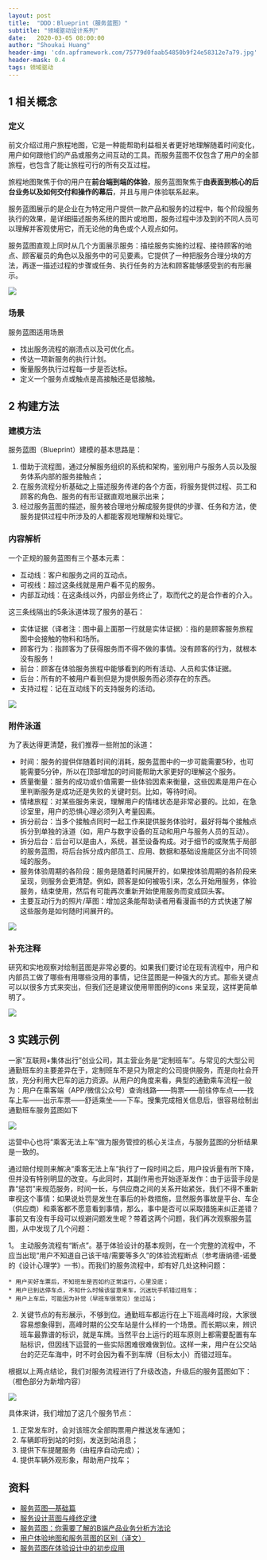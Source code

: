 ```yaml
---
layout: post
title:  "DDD：Blueprint（服务蓝图）"
subtitle: "领域驱动设计系列"
date:   2020-03-05 08:00:00
author: "Shoukai Huang"
header-img: 'cdn.apframework.com/75779d0faab54850b9f24e58312e7a79.jpg'
header-mask: 0.4
tags: 领域驱动
---
```


## 1 相关概念

### 定义

前文介绍过用户旅程地图，它是一种能帮助利益相关者更好地理解随着时间变化，用户如何跟他们的产品或服务之间互动的工具。而服务蓝图不仅包含了用户的全部旅程，也包含了能让旅程可行的所有交互过程。

旅程地图聚焦于你的用户在**前台端到端的体验**，服务蓝图聚焦于**由表面到核心的后台业务以及如何交付和操作的幕后**，并且与用户体验联系起来。

服务蓝图展示的是企业在为特定用户提供一款产品和服务的过程中，每个阶段服务执行的效果，是详细描述服务系统的图片或地图，服务过程中涉及到的不同人员可以理解并客观使用它，而无论他的角色或个人观点如何。

服务蓝图直观上同时从几个方面展示服务：描绘服务实施的过程、接待顾客的地点、顾客雇员的角色以及服务中的可见要素。它提供了一种把服务合理分块的方法，再逐一描述过程的步骤或任务、执行任务的方法和顾客能够感受到的有形展示。

![](http://cdn.apframework.com/9b77e3ffe9db5db547dfb1447c08dbcb.jpg)

### 场景

服务蓝图适用场景

* 找出服务流程的崩溃点以及可优化点。
* 传达一项新服务的执行计划。
* 衡量服务执行过程每一步是否达标。
* 定义一个服务点或触点是高接触还是低接触。


## 2 构建方法

### 建模方法

服务蓝图（Blueprint）建模的基本思路是：

1. 借助于流程图，通过分解服务组织的系统和架构，鉴别用户与服务人员以及服务体系内部的服务接触点；
2. 在服务流程分析基础之上描述服务传递的各个方面，将服务提供过程、员工和顾客的角色、服务的有形证据直观地展示出来；
3. 经过服务蓝图的描述，服务被合理地分解成服务提供的步骤、任务和方法，使服务提供过程中所涉及的人都能客观地理解和处理它。


### 内容解析

一个正规的服务蓝图有三个基本元素：

* 互动线：客户和服务之间的互动点。
* 可视线：超过这条线就是用户看不见的服务。
* 内部互动线：在这条线以外，内部业务终止了，取而代之的是合作者的介入。

这三条线隔出的5条泳道体现了服务的基石：

* 实体证据（译者注：图中最上面那一行就是实体证据）：指的是顾客服务旅程图中会接触的物料和场所。
* 顾客行为：指顾客为了获得服务而不得不做的事情。没有顾客的行为，就根本没有服务！
* 前台：顾客在体验服务旅程中能够看到的所有活动、人员和实体证据。
* 后台：所有的不被用户看到但是为提供服务而必须存在的东西。
* 支持过程：记在互动线下的支持服务的活动。

![](http://cdn.apframework.com/d6bce2893b44450255a68332d8e954fc.jpg)

### 附件泳道

为了表达得更清楚，我们推荐一些附加的泳道：

* 时间：服务的提供伴随着时间的消耗，服务蓝图中的一步可能需要5秒，也可能需要5分钟，所以在顶部增加的时间能帮助大家更好的理解这个服务。
* 质量衡量：服务的成功或价值需要一些体验因素来衡量，这些因素是用户在心里判断服务是成功还是失败的关键时刻。比如，等待时间。
* 情绪旅程：对某些服务来说，理解用户的情绪状态是非常必要的。比如，在急诊室里，用户的恐惧心理必须列入考量因素。
* 拆分前台：当多个接触点同时一起工作来提供服务体验时，最好将每个接触点拆分到单独的泳道（如，用户与数字设备的互动和用户与服务人员的互动）。
* 拆分后台：后台可以是由人，系统，甚至设备构成。对于细节的或聚焦于局部的服务蓝图，将后台拆分成内部员工、应用、数据和基础设施能区分出不同领域的服务。
* 服务体验周期的各阶段：服务是随着时间展开的，如果按体验周期的各阶段来呈现，则服务会更清楚。例如，顾客是如何被吸引来，怎么开始用服务，体验服务，结束使用，然后有可能再次重新开始使用服务而变成回头客。
* 主要互动行为的照片/草图：增加这条能帮助读者用看漫画书的方式快速了解这些服务是如何随时间展开的。

![](http://cdn.apframework.com/2b7839efdc4c4cb2ea6b1d17700211d2.jpg)

### 补充注释

研究和实地观察对绘制蓝图是非常必要的。如果我们要讨论在现有流程中，用户和内部员工做了哪些有用哪些没用的事情，记住蓝图是一种强大的方式。那些关键点可以以很多方式来突出，但我们还是建议使用带图例的icons 来呈现，这样更简单明了。

![](http://cdn.apframework.com/4df113bfedb0cff8ddd2c18a2c862c75.jpg)


## 3 实践示例

一家“互联网+集体出行”创业公司，其主营业务是“定制班车”。与常见的大型公司通勤班车的主要差异在于，定制班车不是只为限定的公司提供服务，而是向社会开放，充分利用大巴车的运力资源。从用户的角度来看，典型的通勤乘车流程一般为：用户在乘客端（APP/微信公众号）查询线路——购票——前往停车点——找车上车——出示车票——舒适乘坐——下车。搜集完成相关信息后，很容易绘制出通勤班车服务蓝图如下

![](http://cdn.apframework.com/46fce41f076f9a24668872b42dfb17fa.jpg)

运营中心也将“乘客无法上车”做为服务管控的核心关注点，与服务蓝图的分析结果是一致的。

通过赔付规则来解决“乘客无法上车”执行了一段时间之后，用户投诉量有所下降，但并没有特别明显的改变。与此同时，其副作用也开始逐渐发作：由于运营手段是靠“惩罚”来规范服务，时间一长，与供应商之间的关系开始紧张，我们不得不重新审视这个事情：如果说处罚是发生在事后的补救措施，显然服务事故是平台、车企（供应商）和乘客都不愿意看到事情，那么，事中是否可以采取措施来纠正差错？事前又有没有手段可以规避问题发生呢？带着这两个问题，我们再次观察服务蓝图，从中发现了几个问题：

1。 主动服务流程有“断点”。基于体验设计的基本规则，在一个完整的流程中，不应当出现“用户不知道自己该干啥/需要等多久”的体验流程断点（参考唐纳德-诺曼的《设计心理学》一书）。而我们的服务流程中，却有好几处这种问题：

	* 用户买好车票后，不知班车是否如约正常运行，心里没底；
	* 用户已到达停车点，不知什么时候该留意来车，沉迷玩手机错过班车；
	* 用户上车后，可能因为补觉（早班车很常见）坐过站；

2. 关键节点的有形展示，不够到位。通勤班车都运行在上下班高峰时段，大家很容易想象得到，高峰时期的公交车站是什么样的一个场景。而长期以来，辨识班车最靠谱的标识，就是车牌。当然平台上运行的班车原则上都需要配置有车贴标识，但因线下运营的一些实际困难很难做到位。这样一来，用户在公交站台的茫茫车海中，时不时会因为看不到车牌（目标太小）而错过班车。

根据以上两点结论，我们对服务流程进行了升级改造，升级后的服务蓝图如下：（橙色部分为新增内容）

![](http://cdn.apframework.com/722b3e1ed58dd342a67b094d09c56b17.jpg)

具体来讲，我们增加了这几个服务节点：

1. 正常发车时，会对该班次全部购票用户推送发车通知；
2. 车辆即将到站的时刻，发送到站消息；
3. 提供下车提醒服务（由程序自动完成）；
4. 提供车辆外观形象，帮助用户找车；

## 资料

* [服务蓝图—基础篇](https://uxren.cn/?p=10252)
* [服务设计蓝图与峰终定律](https://www.sohu.com/a/303601990_114819)
* [服务蓝图：你需要了解的B端产品业务分析方法论](http://www.incard.cc/pt21649.html)
* [用户体验地图和服务蓝图的区别（译文）](https://www.zcool.com.cn/article/ZNTk2OTQw.html)
* [服务蓝图在体验设计中的初步应用](https://zhuanlan.zhihu.com/p/28926855)




































